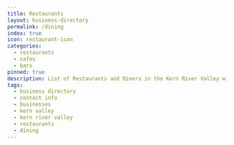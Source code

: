 ```yaml
---
title: Restaurants
layout: business-directory
permalink: /dining
index: true
icon: restaurant-icon
categories:
  - restaurants
  - cafes
  - bars
pinned: true
description: List of Restaurants and Diners in the Kern River Valley with extended contact info
tags:
  - business directory
  - contact info
  - businesses
  - kern valley
  - kern river valley
  - restaurants
  - dining
---
```

